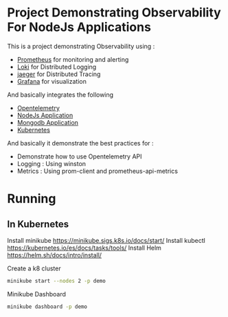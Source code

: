 # Project Demonstrating Observability For NodeJs Applications 

This is a project demonstrating Observability using :

* [Prometheus](https://prometheus.io/) for monitoring and alerting
* [Loki](https://grafana.com/oss/loki/) for Distributed Logging
* [jaeger](https://grafana.com/oss/tempo/) for Distributed Tracing
* [Grafana](https://grafana.com/) for visualization

And basically integrates the following

* [Opentelemetry](https://opentelemetry.io/)
* [NodeJs Application](https://nodejs.org/en/)
* [Mongodb Application](https://www.mongodb.com/docs/)
* [Kubernetes](https://kubernetes.io/es/docs/home/)


And basically it demonstrate the best practices for :

* Demonstrate how to use Opentelemetry API
* Logging : Using winston
* Metrics : Using prom-client and prometheus-api-metrics

# Running

## In Kubernetes
Install minikube https://minikube.sigs.k8s.io/docs/start/
Install kubectl https://kubernetes.io/es/docs/tasks/tools/
Install Helm https://helm.sh/docs/intro/install/ 

Create a k8 cluster 
````bash
minikube start --nodes 2 -p demo
````

Minikube Dashboard 
````bash
minikube dashboard -p demo
````
